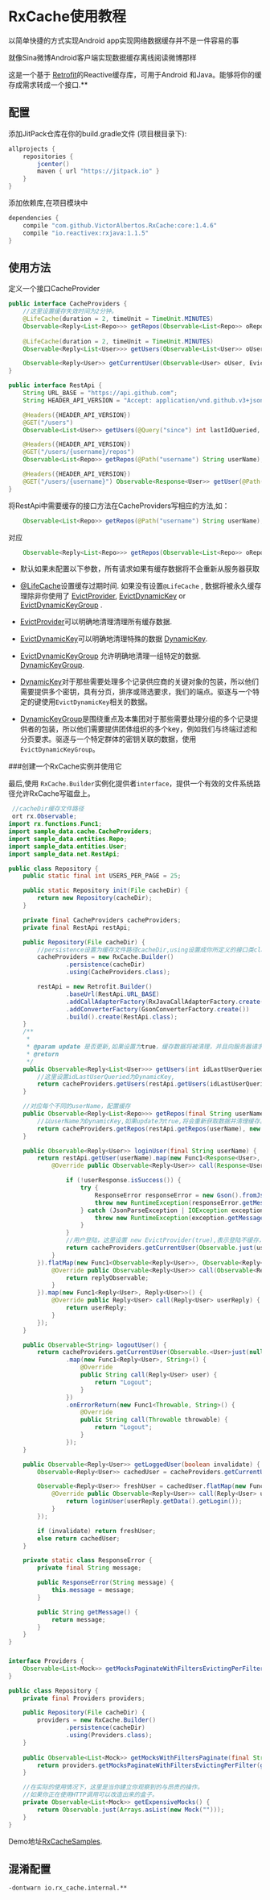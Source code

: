 # RxCache使用教程

以简单快捷的方式实现Android app实现网络数据缓存并不是一件容易的事

就像Sina微博Android客户端实现数据缓存离线阅读微博那样

这是一个基于 [Retrofit](http://square.github.io/retrofit/)的Reactive缓存库，可用于Android 和Java。能够将你的缓存成需求转成一个接口.**

## 配置

 添加JitPack仓库在你的build.gradle文件 (项目根目录下):
```gradle
allprojects {
    repositories {
        jcenter()
        maven { url "https://jitpack.io" }
    }
}
```

添加依赖库,在项目模块中
```gradle
dependencies {
    compile "com.github.VictorAlbertos.RxCache:core:1.4.6"
    compile "io.reactivex:rxjava:1.1.5"
}
```

## 使用方法

定义一个接口CacheProvider

```java
public interface CacheProviders {
    //这里设置缓存失效时间为2分钟。
    @LifeCache(duration = 2, timeUnit = TimeUnit.MINUTES)
    Observable<Reply<List<Repo>>> getRepos(Observable<List<Repo>> oRepos, DynamicKey userName, EvictDynamicKey evictDynamicKey);
    
    @LifeCache(duration = 2, timeUnit = TimeUnit.MINUTES)
    Observable<Reply<List<User>>> getUsers(Observable<List<User>> oUsers, DynamicKey idLastUserQueried, EvictProvider evictProvider);

    Observable<Reply<User>> getCurrentUser(Observable<User> oUser, EvictProvider evictProvider);
}
```

```java
public interface RestApi {
    String URL_BASE = "https://api.github.com";
    String HEADER_API_VERSION = "Accept: application/vnd.github.v3+json";

    @Headers({HEADER_API_VERSION})
    @GET("/users")
    Observable<List<User>> getUsers(@Query("since") int lastIdQueried, @Query("per_page") int perPage);

    @Headers({HEADER_API_VERSION})
    @GET("/users/{username}/repos")
    Observable<List<Repo>> getRepos(@Path("username") String userName);

    @Headers({HEADER_API_VERSION})
    @GET("/users/{username}") Observable<Response<User>> getUser(@Path("username") String username);
}
```

将RestApi中需要缓存的接口方法在CacheProviders写相应的方法,如：

```java
    Observable<List<Repo>> getRepos(@Path("username") String userName);
```
对应
```java
    Observable<Reply<List<Repo>>> getRepos(Observable<List<Repo>> oRepos, DynamicKey userName, EvictDynamicKey evictDynamicKey);
```

* 默认如果未配置以下参数，所有请求如果有缓存数据将不会重新从服务器获取

* [@LifeCache](https://github.com/VictorAlbertos/RxCache/blob/master/rx_cache/src/main/java/io/rx_cache/LifeCache.java)设置缓存过期时间. 如果没有设置`@LifeCache` , 数据将被永久缓存理除非你使用了 [EvictProvider](https://github.com/VictorAlbertos/RxCache/blob/master/rx_cache/src/main/java/io/rx_cache/EvictProvider.java), [EvictDynamicKey](https://github.com/VictorAlbertos/RxCache/blob/master/rx_cache/src/main/java/io/rx_cache/EvictDynamicKey.java) or [EvictDynamicKeyGroup](https://github.com/VictorAlbertos/RxCache/blob/master/rx_cache/src/main/java/io/rx_cache/EvictDynamicKeyGroup.java) .
* [EvictProvider](https://github.com/VictorAlbertos/RxCache/blob/master/rx_cache/src/main/java/io/rx_cache/EvictProvider.java)可以明确地清理清理所有缓存数据. 
* [EvictDynamicKey](https://github.com/VictorAlbertos/RxCache/blob/master/rx_cache/src/main/java/io/rx_cache/EvictDynamicKey.java)可以明确地清理特殊的数据 [DynamicKey](https://github.com/VictorAlbertos/RxCache/blob/master/rx_cache/src/main/java/io/rx_cache/DynamicKey.java).
* [EvictDynamicKeyGroup](https://github.com/VictorAlbertos/RxCache/blob/master/rx_cache/src/main/java/io/rx_cache/EvictDynamicKeyGroup.java) 允许明确地清理一组特定的数据. [DynamicKeyGroup](https://github.com/VictorAlbertos/RxCache/blob/master/rx_cache/src/main/java/io/rx_cache/DynamicKeyGroup.java).
* [DynamicKey](https://github.com/VictorAlbertos/RxCache/blob/master/rx_cache/src/main/java/io/rx_cache/DynamicKey.java)对于那些需要处理多个记录供应商的关键对象的包装，所以他们需要提供多个密钥，具有分页，排序或筛选要求，我们的端点。驱逐与一个特定的键使用`EvictDynamicKey`相关的数据。
 
* [DynamicKeyGroup](https://github.com/VictorAlbertos/RxCache/blob/master/rx_cache/src/main/java/io/rx_cache/DynamicKeyGroup.java)是围绕重点及本集团对于那些需要处理分组的多个记录提供者的包装，所以他们需要提供团体组织的多个key，例如我们与终端过滤和分页要求。驱逐与一个特定群体的密钥关联的数据，使用`EvictDynamicKeyGroup`。


###创建一个RxCache实例并使用它

最后,使用 `RxCache.Builder`实例化提供者`interface`，提供一个有效的文件系统路径允许RxCache写磁盘上。

```java
 //cacheDir缓存文件路径
 ort rx.Observable;
import rx.functions.Func1;
import sample_data.cache.CacheProviders;
import sample_data.entities.Repo;
import sample_data.entities.User;
import sample_data.net.RestApi;

public class Repository {
    public static final int USERS_PER_PAGE = 25;

    public static Repository init(File cacheDir) {
        return new Repository(cacheDir);
    }

    private final CacheProviders cacheProviders;
    private final RestApi restApi;

    public Repository(File cacheDir) {
        //persistence设置为缓存文件路径cacheDir,using设置成你所定义的接口类class
        cacheProviders = new RxCache.Builder()
                .persistence(cacheDir)
                .using(CacheProviders.class);

        restApi = new Retrofit.Builder()
                .baseUrl(RestApi.URL_BASE)
                .addCallAdapterFactory(RxJavaCallAdapterFactory.create())
                .addConverterFactory(GsonConverterFactory.create())
                .build().create(RestApi.class);
    }
    /**
     *
     * @param update 是否更新,如果设置为true，缓存数据将被清理，并且向服务器请求数据
     * @return
     */
    public Observable<Reply<List<User>>> getUsers(int idLastUserQueried, final boolean update) {
        //这里设置idLastUserQueried为DynamicKey,
        return cacheProviders.getUsers(restApi.getUsers(idLastUserQueried, USERS_PER_PAGE), new DynamicKey(idLastUserQueried), new EvictDynamicKey(update));
    }

    //对应每个不同的userName，配置缓存
    public Observable<Reply<List<Repo>>> getRepos(final String userName, final boolean update) {
        //以userName为DynamicKey,如果update为true,将会重新获取数据并清理缓存。
        return cacheProviders.getRepos(restApi.getRepos(userName), new DynamicKey(userName), new EvictDynamicKey(update));
    }

    public Observable<Reply<User>> loginUser(final String userName) {
        return restApi.getUser(userName).map(new Func1<Response<User>, Observable<Reply<User>>>() {
            @Override public Observable<Reply<User>> call(Response<User> userResponse) {

                if (!userResponse.isSuccess()) {
                    try {
                        ResponseError responseError = new Gson().fromJson(userResponse.errorBody().string(), ResponseError.class);
                        throw new RuntimeException(responseError.getMessage());
                    } catch (JsonParseException | IOException exception) {
                        throw new RuntimeException(exception.getMessage());
                    }
                }
                //用户登陆，这里设置 new EvictProvider(true),表示登陆不缓存，为实时登陆
                return cacheProviders.getCurrentUser(Observable.just(userResponse.body()), new EvictProvider(true));
            }
        }).flatMap(new Func1<Observable<Reply<User>>, Observable<Reply<User>>>() {
            @Override public Observable<Reply<User>> call(Observable<Reply<User>> replyObservable) {
                return replyObservable;
            }
        }).map(new Func1<Reply<User>, Reply<User>>() {
            @Override public Reply<User> call(Reply<User> userReply) {
                return userReply;
            }
        });
    }

    public Observable<String> logoutUser() {
        return cacheProviders.getCurrentUser(Observable.<User>just(null), new EvictProvider(true))
                .map(new Func1<Reply<User>, String>() {
                    @Override
                    public String call(Reply<User> user) {
                        return "Logout";
                    }
                })
                .onErrorReturn(new Func1<Throwable, String>() {
                    @Override
                    public String call(Throwable throwable) {
                        return "Logout";
                    }
                });
    }

    public Observable<Reply<User>> getLoggedUser(boolean invalidate) {
        Observable<Reply<User>> cachedUser = cacheProviders.getCurrentUser(Observable.<User>just(null), new EvictProvider(false));

        Observable<Reply<User>> freshUser = cachedUser.flatMap(new Func1<Reply<User>, Observable<Reply<User>>>() {
            @Override public Observable<Reply<User>> call(Reply<User> userReply) {
                return loginUser(userReply.getData().getLogin());
            }
        });

        if (invalidate) return freshUser;
        else return cachedUser;
    }

    private static class ResponseError {
        private final String message;

        public ResponseError(String message) {
            this.message = message;
        }

        public String getMessage() {
            return message;
        }
    }
}          
```

###
```java
interface Providers {        
    Observable<List<Mock>> getMocksPaginateWithFiltersEvictingPerFilter(Observable<List<Mock>> oMocks, DynamicKeyGroup filterPage, EvictDynamicKey evictFilter);
}
```

```java
public class Repository {
    private final Providers providers;

    public Repository(File cacheDir) {
        providers = new RxCache.Builder()
                .persistence(cacheDir)
                .using(Providers.class);
    }
    
    public Observable<List<Mock>> getMocksWithFiltersPaginate(final String filter, final int page, final boolean updateFilter) {
        return providers.getMocksPaginateWithFiltersEvictingPerFilter(getExpensiveMocks(), new DynamicKeyGroup(filter, page), new EvictDynamicKey(updateFilter));
    }

    //在实际的使用情况下，这里是当你建立你观察到的与昂贵的操作。
    //如果你正在使用HTTP调用可以改造出来的盒子。
    private Observable<List<Mock>> getExpensiveMocks() {
        return Observable.just(Arrays.asList(new Mock("")));
    }
}
```


Demo地址[RxCacheSamples](https://github.com/VictorAlbertos/RxCacheSamples).			

## 混淆配置
```
-dontwarn io.rx_cache.internal.**
```

